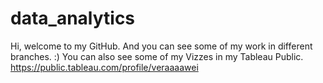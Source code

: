# data_analytics
Hi, welcome to my GitHub. And you can see some of my work in different branches. :)
You can also see some of my Vizzes in my Tableau Public.
https://public.tableau.com/profile/veraaaawei
